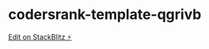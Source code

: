 # codersrank-template-qgrivb

[Edit on StackBlitz ⚡️](https://stackblitz.com/edit/codersrank-template-qgrivb)